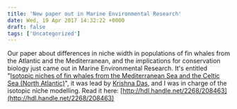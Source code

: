 ```yaml
---
title: 'New paper out in Marine Environmental Research'
date: Wed, 19 Apr 2017 14:32:22 +0000
draft: false
tags: ['Uncategorized']
---
```


Our paper about differences in niche width in populations of fin whales from the Atlantic and the Mediterranean, and the implications for conservation biology just came out in Marine Environmental Research. It's entitled "[Isotopic niches of fin whales from the Mediterranean Sea and the Celtic Sea (North Atlantic)](https://doi.org/10.1016/j.marenvres.2017.03.009)", it was lead by [Krishna Das](https://www.researchgate.net/profile/Krishna_Das), and I was in charge of the isotopic niche modelling. Read it here: [http://hdl.handle.net/2268/208463](http://hdl.handle.net/2268/208463)